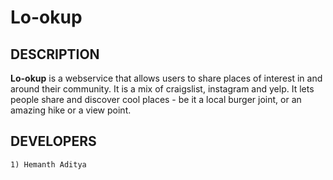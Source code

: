 # Lo-okup

## DESCRIPTION

**Lo-okup** is a webservice that allows users to share places of interest in and around their community. It is a mix of craigslist, instagram and yelp. It lets people share and discover cool places - be it 
a local burger joint, or an amazing hike or a view point.  


## DEVELOPERS
	1) Hemanth Aditya
